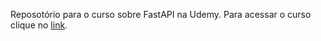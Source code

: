 Reposotório para o curso sobre FastAPI na Udemy. Para acessar o curso clique no [link](https://www.udemy.com/course/completefastapi/). 
